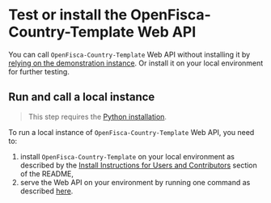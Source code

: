 # Test or install the OpenFisca-Country-Template Web API

You can call `OpenFisca-Country-Template` Web API without installing it by [relying on the demonstration instance](./call-hosted-web-api.md). Or install it on your local environment for further testing.

## Run and call a local instance

> This step requires the [Python installation](./install-python.md).

To run a local instance of `OpenFisca-Country-Template` Web API, you need to: 
1. install `OpenFisca-Country-Template` on your local environment as described by the [Install Instructions for Users and Contributors](https://github.com/openfisca/country-template#install-instructions-for-users-and-contributors) section of the README,
2. serve the Web API on your environment by running one command as described [here](https://github.com/openfisca/country-template#serve-this-country-package-with-the-openfisca-web-api).
